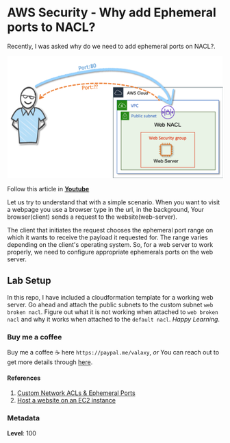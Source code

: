 # AWS Security - Why add Ephemeral ports to NACL?

Recently, I was asked why do we need to add ephemeral ports on NACL?.

![why-add-ephemeral-ports-on-nacl](images/why-add-ephemeral-ports-on-nacl.png)

Follow this article in **[Youtube](https://youtu.be/MhFlNOdMfRo)**

Let us try to understand that with a simple scenario. When you want to visit a webpage you use a browser type in the url, in the background, Your browser(client) sends a request to the website(web-server). 

The client that initiates the request chooses the ephemeral port range on which it wants to receive the payload it requested for. The range varies depending on the client's operating system. So, for a web server to work properly, we need to configure appropriate ephemerals ports on the web server.

## Lab Setup

  In this repo, I have included a cloudformation template for a working web server. Go ahead and attach the public subnets to the custom subnet `web broken nacl`. Figure out what it is not working when attached to `web broken nacl` and why it works when attached to the `default nacl`. _Happy Learning_.

### Buy me a coffee

Buy me a coffee ☕ here `https://paypal.me/valaxy`, _or_ You can reach out to get more details through [here](https://youtube.com/c/valaxytechnologies/about).

#### References

1. [Custom Network ACLs & Ephemeral Ports](https://docs.aws.amazon.com/en_pv/vpc/latest/userguide/vpc-network-acls.html#nacl-ephemeral-ports)
1. [Host a website on an EC2 instance](https://aws.amazon.com/premiumsupport/knowledge-center/connect-http-https-ec2/)

### Metadata

**Level**: 100
